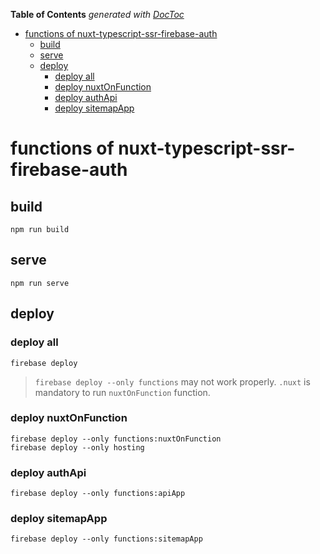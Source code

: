 <!-- START doctoc generated TOC please keep comment here to allow auto update -->
<!-- DON'T EDIT THIS SECTION, INSTEAD RE-RUN doctoc TO UPDATE -->
**Table of Contents**  *generated with [DocToc](https://github.com/thlorenz/doctoc)*

- [functions of nuxt-typescript-ssr-firebase-auth](#functions-of-nuxt-typescript-ssr-firebase-auth)
  - [build](#build)
  - [serve](#serve)
  - [deploy](#deploy)
    - [deploy all](#deploy-all)
    - [deploy nuxtOnFunction](#deploy-nuxtonfunction)
    - [deploy authApi](#deploy-authapi)
    - [deploy sitemapApp](#deploy-sitemapapp)

<!-- END doctoc generated TOC please keep comment here to allow auto update -->

# functions of nuxt-typescript-ssr-firebase-auth

## build
    npm run build

## serve
    npm run serve

## deploy

### deploy all
    firebase deploy
    
> `firebase deploy --only functions` may not work properly. `.nuxt` is mandatory to run `nuxtOnFunction` function.
    
### deploy nuxtOnFunction
    firebase deploy --only functions:nuxtOnFunction
    firebase deploy --only hosting
    
### deploy authApi
    firebase deploy --only functions:apiApp
    
### deploy sitemapApp
    firebase deploy --only functions:sitemapApp
